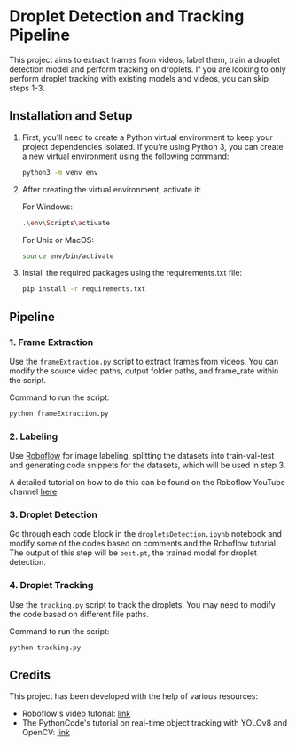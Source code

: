 # Droplet Detection and Tracking Pipeline

This project aims to extract frames from videos, label them, train a droplet detection model and perform tracking on droplets. If you are looking to only perform droplet tracking with existing models and videos, you can skip steps 1-3.

## Installation and Setup

1. First, you'll need to create a Python virtual environment to keep your project dependencies isolated. If you're using Python 3, you can create a new virtual environment using the following command:

    ```bash
    python3 -m venv env
    ```

2. After creating the virtual environment, activate it:

    For Windows:
    ```bash
    .\env\Scripts\activate
    ```
    For Unix or MacOS:
    ```bash
    source env/bin/activate
    ```

3. Install the required packages using the requirements.txt file:

    ```bash
    pip install -r requirements.txt
    ```

## Pipeline

### 1. Frame Extraction

Use the `frameExtraction.py` script to extract frames from videos. You can modify the source video paths, output folder paths, and frame_rate within the script.

Command to run the script:
```bash
python frameExtraction.py
```

### 2. Labeling

Use [Roboflow](https://app.roboflow.com/) for image labeling, splitting the datasets into train-val-test and generating code snippets for the datasets, which will be used in step 3.

A detailed tutorial on how to do this can be found on the Roboflow YouTube channel [here](https://www.youtube.com/watch?v=wuZtUMEiKWY&t=768s&ab_channel=Roboflow).

### 3. Droplet Detection

Go through each code block in the `dropletsDetection.ipynb` notebook and modify some of the codes based on comments and the Roboflow tutorial. The output of this step will be `best.pt`, the trained model for droplet detection.

### 4. Droplet Tracking

Use the `tracking.py` script to track the droplets. You may need to modify the code based on different file paths.

Command to run the script:
```bash
python tracking.py
```

## Credits

This project has been developed with the help of various resources:

- Roboflow's video tutorial: [link](https://www.youtube.com/watch?v=wuZtUMEiKWY&t=768s&ab_channel=Roboflow)
- The PythonCode's tutorial on real-time object tracking with YOLOv8 and OpenCV: [link](https://www.thepythoncode.com/article/real-time-object-tracking-with-yolov8-opencv)

